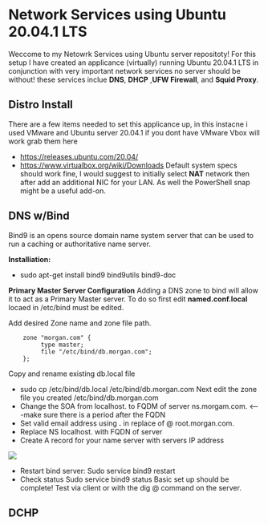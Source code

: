 # Network Services using Ubuntu 20.04.1 LTS

Weccome to my Netowrk Services using Ubuntu server repositoty! For this setup I have created an applicance (virtually) running Ubuntu 20.04.1 LTS in conjunction with very important network services no server should be without! these services inclue **DNS**, **DHCP** ,**UFW Firewall**, and **Squid Proxy**.

## Distro Install ##

There are a few items needed to set this applicance up, in this instacne i used VMware and Ubuntu server 20.04.1 if you dont have VMware Vbox will work grab them here
* https://releases.ubuntu.com/20.04/
* https://www.virtualbox.org/wiki/Downloads
Default system specs should work fine, I would suggest to initially select **NAT** network then after add an additional NIC for your LAN. As well the PowerShell snap might be a useful add-on. 


## DNS w/Bind ##

Bind9 is an opens source domain name system server that can be used to run a caching or authoritative name server.

**Installiation:**
* sudo apt-get install bind9 bind9utils bind9-doc

**Primary Master Server Configuration**
Adding a DNS zone to bind will allow it to act as a Primary Master server. To do so first edit **named.conf.local** locaed in /etc/bind must be edited.

Add desired Zone name and zone file path.

        zone "morgan.com" {
             type master;
             file "/etc/bind/db.morgan.com";
        };
        
Copy and rename existing db.local file
* sudo cp /etc/bind/db.local /etc/bind/db.morgan.com 
Next edit the zone file you created /etc/bind/db.morgan.com
* Change the SOA from localhost. to FQDM of server ns.morgam.com. <---make sure there is a period after the FQDN
* Set valid email address using **.** in replace of @ root.morgan.com.
* Replace NS localhost. with FQDN of server
* Create A record for your name server with servers IP address

<img src="https://i.imgur.com/pBnK00V.jpg"/>

* Restart bind server: Sudo service bind9 restart
* Check status Sudo service bind9 status
Basic set up should be complete! Test via client or with the dig @ command on the server.

## DCHP ##

